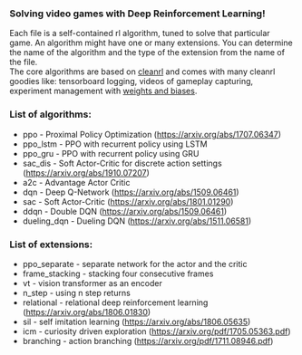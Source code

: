 ### Solving video games with Deep Reinforcement Learning!
Each file is a self-contained rl algorithm, tuned to solve that particular game. 
An algorithm might have one or many extensions. You can determine the name of the algorithm and the type of the extension from the name of the file.   
The core algorithms are based on [cleanrl](https://github.com/vwxyzjn/cleanrl) and comes with many cleanrl goodies like: tensorboard logging, videos of gameplay capturing,
experiment management with [weights and biases](https://wandb.ai/site).

  
### List of algorithms:
* ppo  - Proximal Policy Optimization (https://arxiv.org/abs/1707.06347)    
* ppo_lstm - PPO with recurrent policy using LSTM
* ppo_gru - PPO with recurrent policy using GRU 
* sac_dis - Soft Actor-Critic for discrete action settings (https://arxiv.org/abs/1910.07207)
* a2c - Advantage Actor Critic 
* dqn - Deep Q-Network (https://arxiv.org/abs/1509.06461)
* sac - Soft Actor-Critic (https://arxiv.org/abs/1801.01290)
* ddqn - Double DQN (https://arxiv.org/abs/1509.06461)
* dueling_dqn - Dueling DQN (https://arxiv.org/abs/1511.06581)

### List of extensions:
* ppo_separate - separate network for the actor and the critic
* frame_stacking - stacking four consecutive frames
* vt - vision transformer as an encoder
* n_step - using n step returns
* relational - relational deep reinforcement learning (https://arxiv.org/abs/1806.01830)
* sil - self imitation learning (https://arxiv.org/abs/1806.05635)  
* icm - curiosity driven exploration (https://arxiv.org/pdf/1705.05363.pdf)
* branching - action branching (https://arxiv.org/pdf/1711.08946.pdf)

